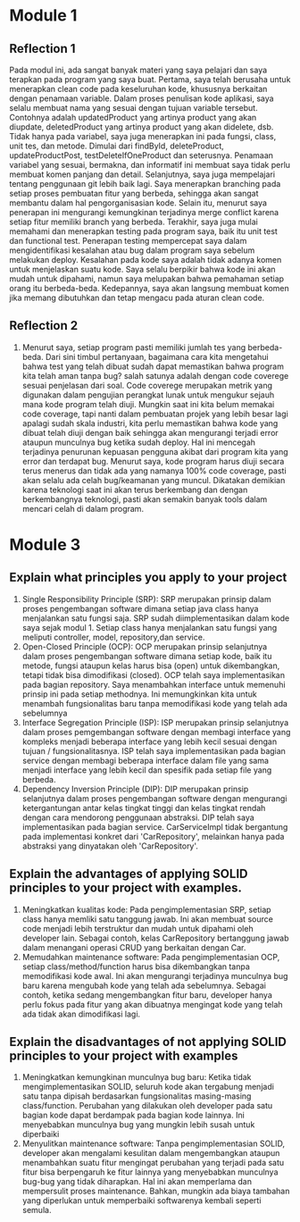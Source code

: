# Module 1
## Reflection 1
Pada modul ini, ada sangat banyak materi yang saya pelajari dan saya terapkan pada program yang saya buat. Pertama, saya telah berusaha untuk menerapkan clean code pada keseluruhan kode, khususnya berkaitan dengan penamaan variable. Dalam proses penulisan kode aplikasi, saya selalu membuat nama yang sesuai dengan tujuan variable tersebut. Contohnya adalah updatedProduct yang artinya product yang akan diupdate, deletedProduct yang artinya product yang akan didelete, dsb. Tidak hanya pada variabel, saya juga menerapkan ini pada fungsi, class, unit tes, dan metode. Dimulai dari findById, deleteProduct, updateProductPost, testDeleteIfOneProduct dan seterusnya. Penamaan variabel yang sesuai, bermakna, dan informatif ini membuat saya tidak perlu membuat komen panjang dan detail. Selanjutnya, saya juga mempelajari tentang penggunaan git lebih baik lagi. Saya menerapkan branching pada setiap proses pembuatan fitur yang berbeda, sehingga akan sangat membantu dalam hal pengorganisasian kode. Selain itu, menurut saya penerapan ini mengurangi kemungkinan terjadinya merge conflict karena setiap fitur memiliki branch yang berbeda. Terakhir, saya juga mulai memahami dan menerapkan testing pada program saya, baik itu unit test dan functional test. Penerapan testing mempercepat saya dalam mengidentifikasi kesalahan atau bug dalam program saya sebelum melakukan deploy. Kesalahan pada kode saya adalah tidak adanya komen untuk menjelaskan suatu kode. Saya selalu berpikir bahwa kode ini akan mudah untuk dipahami, namun saya melupakan bahwa pemahaman setiap orang itu berbeda-beda. Kedepannya, saya akan langsung membuat komen jika memang dibutuhkan dan tetap mengacu pada aturan clean code. 

## Reflection 2
1. Menurut saya, setiap program pasti memiliki jumlah tes yang berbeda-beda. Dari sini timbul pertanyaan, bagaimana cara kita mengetahui bahwa test yang telah dibuat sudah dapat memastikan bahwa program kita telah aman tanpa bug? salah satunya adalah dengan code coverege sesuai penjelasan dari soal. Code coverege merupakan metrik yang digunakan dalam pengujian perangkat lunak untuk mengukur sejauh mana kode program telah diuji. Mungkin saat ini kita belum memakai code coverage, tapi nanti dalam pembuatan projek yang lebih besar lagi apalagi sudah skala industri, kita perlu memastikan bahwa kode yang dibuat telah diuji dengan baik sehingga akan mengurangi terjadi error ataupun munculnya bug ketika sudah deploy. Hal ini mencegah terjadinya penurunan kepuasan pengguna akibat dari program kita yang error dan terdapat bug. Menurut saya, kode program harus diuji secara terus menerus dan tidak ada yang namanya 100% code coverage, pasti akan selalu ada celah bug/keamanan yang muncul. Dikatakan demikian karena teknologi saat ini akan terus berkembang dan dengan berkembangnya teknologi, pasti akan semakin banyak tools dalam mencari celah di dalam program.

# Module 3
## Explain what principles you apply to your project
1. Single Responsibility Principle (SRP): SRP merupakan prinsip dalam proses pengembangan software dimana setiap java class hanya menjalankan satu fungsi saja. SRP sudah diimplementasikan dalam kode saya sejak modul 1. Setiap class hanya menjalankan satu fungsi yang meliputi controller, model, repository,dan service.
2. Open-Closed Principle (OCP): OCP merupakan prinsip selanjutnya dalam proses pengembangan software dimana setiap kode, baik itu metode, fungsi ataupun kelas harus bisa (open) untuk dikembangkan, tetapi tidak bisa dimodifikasi (closed). OCP telah saya implementasikan pada bagian repository. Saya menambahkan interface untuk memenuhi prinsip ini pada setiap methodnya. Ini memungkinkan kita untuk menambah fungsionalitas baru tanpa memodifikasi kode yang telah ada sebelumnya
3. Interface Segregation Principle (ISP): ISP merupakan prinsip selanjutnya dalam proses pemgembangan software dengan membagi interface yang kompleks menjadi beberapa interface yang lebih kecil sesuai dengan tujuan / fungsionalitasnya. ISP telah saya implementasikan pada bagian service dengan membagi beberapa interface dalam file yang sama menjadi interface yang lebih kecil dan spesifik pada setiap file yang berbeda.
4. Dependency Inversion Principle (DIP): DIP merupakan prinsip selanjutnya dalam proses pengembangan software dengan mengurangi ketergantungan antar kelas tingkat tinggi dan kelas tingkat rendah dengan cara mendorong penggunaan abstraksi. DIP telah saya implementasikan pada bagian service. CarServiceImpl tidak bergantung pada implementasi konkret dari 'CarRepository', melainkan hanya pada abstraksi yang dinyatakan oleh 'CarRepository'.

## Explain the advantages of applying SOLID principles to your project with examples.
1. Meningkatkan kualitas kode: Pada pengimplementasian SRP, setiap class hanya memliki satu tanggung jawab. Ini akan membuat source code menjadi lebih terstruktur dan mudah untuk dipahami oleh developer lain. Sebagai contoh, kelas CarRepository bertanggung jawab dalam menangani operasi CRUD yang berkaitan dengan Car.
2. Memudahkan maintenance software: Pada pengimplementasian OCP, setiap class/method/function harus bisa dikembangkan tanpa memodifikasi kode awal. Ini akan mengurangi terjadinya munculnya bug baru karena mengubah kode yang telah ada sebelumnya. Sebagai contoh, ketika sedang mengembangkan fitur baru, developer hanya perlu fokus pada fitur yang akan dibuatnya mengingat kode yang telah ada tidak akan dimodifikasi lagi.

## Explain the disadvantages of not applying SOLID principles to your project with examples
1. Meningkatkan kemungkinan munculnya bug baru: Ketika tidak mengimplementasikan SOLID, seluruh kode akan tergabung menjadi satu tanpa dipisah berdasarkan fungsionalitas masing-masing class/function. Perubahan yang dilakukan oleh developer pada satu bagian kode dapat berdampak pada bagian kode lainnya. Ini menyebabkan munculnya bug yang mungkin lebih susah untuk diperbaiki
2. Menyulitkan maintenance software: Tanpa pengimplementasian SOLID, developer akan mengalami kesulitan dalam mengembangkan ataupun menambahkan suatu fitur mengingat perubahan yang terjadi pada satu fitur bisa berpengaruh ke fitur lainnya yang menyebabkan munculnya bug-bug yang tidak diharapkan. Hal ini akan memperlama dan mempersulit proses maintenance. Bahkan, mungkin ada biaya tambahan yang diperlukan untuk memperbaiki softwarenya kembali seperti semula.


